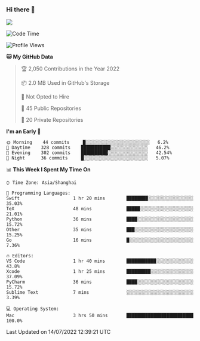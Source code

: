 ### Hi there 👋

<!--
**JJAYCHEN1e/jjaychen1e** is a ✨ _special_ ✨ repository because its `README.md` (this file) appears on your GitHub profile.

Here are some ideas to get you started:

- 🔭 I’m currently working on ...
- 🌱 I’m currently learning ...
- 👯 I’m looking to collaborate on ...
- 🤔 I’m looking for help with ...
- 💬 Ask me about ...
- 📫 How to reach me: ...
- 😄 Pronouns: ...
- ⚡ Fun fact: ...
-->

[![](https://github-readme-stats.vercel.app/api?username=jjaychen1e&show_icons=true)](https://github.com/jjaychen1e/github-readme-stats?count_private=true)

<!--START_SECTION:waka-->
![Code Time](http://img.shields.io/badge/Code%20Time-7%20hrs%2017%20mins-blue)

![Profile Views](http://img.shields.io/badge/Profile%20Views-94-blue)

**🐱 My GitHub Data** 

> 🏆 2,050 Contributions in the Year 2022
 > 
> 📦 2.0 MB Used in GitHub's Storage 
 > 
> 🚫 Not Opted to Hire
 > 
> 📜 45 Public Repositories 
 > 
> 🔑 20 Private Repositories  
 > 
**I'm an Early 🐤** 

```text
🌞 Morning    44 commits     █░░░░░░░░░░░░░░░░░░░░░░░░   6.2% 
🌆 Daytime    328 commits    ███████████░░░░░░░░░░░░░░   46.2% 
🌃 Evening    302 commits    ██████████░░░░░░░░░░░░░░░   42.54% 
🌙 Night      36 commits     █░░░░░░░░░░░░░░░░░░░░░░░░   5.07%

```


📊 **This Week I Spent My Time On** 

```text
⌚︎ Time Zone: Asia/Shanghai

💬 Programming Languages: 
Swift                    1 hr 20 mins        ████████░░░░░░░░░░░░░░░░░   35.03% 
TeX                      48 mins             █████░░░░░░░░░░░░░░░░░░░░   21.01% 
Python                   36 mins             ████░░░░░░░░░░░░░░░░░░░░░   15.72% 
Other                    35 mins             ███░░░░░░░░░░░░░░░░░░░░░░   15.25% 
Go                       16 mins             █░░░░░░░░░░░░░░░░░░░░░░░░   7.36%

🔥 Editors: 
VS Code                  1 hr 40 mins        ███████████░░░░░░░░░░░░░░   43.8% 
Xcode                    1 hr 25 mins        █████████░░░░░░░░░░░░░░░░   37.09% 
PyCharm                  36 mins             ████░░░░░░░░░░░░░░░░░░░░░   15.72% 
Sublime Text             7 mins              ░░░░░░░░░░░░░░░░░░░░░░░░░   3.39%

💻 Operating System: 
Mac                      3 hrs 50 mins       █████████████████████████   100.0%

```


 Last Updated on 14/07/2022 12:39:21 UTC
<!--END_SECTION:waka-->
